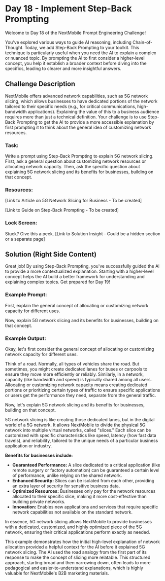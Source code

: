 # Day 18 - Implement Step-Back Prompting

Welcome to Day 18 of the NextMobile Prompt Engineering Challenge!

You've explored various ways to guide AI reasoning, including Chain-of-Thought. Today, we add Step-Back Prompting to your toolkit. This technique is particularly useful when you need the AI to explain a complex or nuanced topic. By prompting the AI to first consider a higher-level concept, you help it establish a broader context before diving into the specifics, leading to clearer and more insightful answers.

## Challenge Description
NextMobile offers advanced network capabilities, such as 5G network slicing, which allows businesses to have dedicated portions of the network tailored to their specific needs (e.g., for critical communications, high-bandwidth applications). Explaining the value of this to a business audience requires more than just a technical definition. Your challenge is to use Step-Back Prompting to get the AI to provide a more accessible explanation by first prompting it to think about the general idea of customizing network resources.

### Task:

Write a prompt using Step-Back Prompting to explain 5G network slicing. First, ask a general question about customizing network resources or allocating network capacity. Then, ask the specific question about explaining 5G network slicing and its benefits for businesses, building on that concept.

### Resources:

[Link to Article on 5G Network Slicing for Business - To be created]

[Link to Guide on Step-Back Prompting - To be created]

### Lock Screen:

Stuck? Give this a peek. [Link to Solution Insight - Could be a hidden section or a separate page]

## Solution (Right Side Content)
Great job! By using Step-Back Prompting, you've successfully guided the AI to provide a more contextualized explanation. Starting with a higher-level concept helps the AI build a better framework for understanding and explaining complex topics. Get prepared for Day 19!

### Example Prompt:

First, explain the general concept of allocating or customizing network capacity for different uses.

Now, explain 5G network slicing and its benefits for businesses, building on that concept.

### Example Output:

Okay, let's first consider the general concept of allocating or customizing network capacity for different uses.

Think of a road. Normally, all types of vehicles share the road. But sometimes, you might create dedicated lanes for buses or carpools to ensure they move more efficiently or reliably. Similarly, in a network, capacity (like bandwidth and speed) is typically shared among all users. Allocating or customizing network capacity means creating dedicated portions or prioritizing certain types of traffic to ensure specific applications or users get the performance they need, separate from the general traffic.

Now, let's explain 5G network slicing and its benefits for businesses, building on that concept.

5G network slicing is like creating those dedicated lanes, but in the digital world of a 5G network. It allows NextMobile to divide the physical 5G network into multiple virtual networks, called "slices." Each slice can be customized with specific characteristics like speed, latency (how fast data travels), and reliability, tailored to the unique needs of a particular business application or industry.

**Benefits for businesses include:**

- **Guaranteed Performance:** A slice dedicated to a critical application (like remote surgery or factory automation) can be guaranteed a certain level of performance, unlike relying on the shared network.
- **Enhanced Security:** Slices can be isolated from each other, providing an extra layer of security for sensitive business data.
- **Optimized Resources:** Businesses only pay for the network resources allocated to their specific slice, making it more cost-effective than building private networks.
- **Innovation:** Enables new applications and services that require specific network capabilities not available on the standard network.

In essence, 5G network slicing allows NextMobile to provide businesses with a dedicated, customized, and highly optimized piece of the 5G network, ensuring their critical applications perform exactly as needed.

This example demonstrates how the initial high-level explanation of network allocation provided a helpful context for the AI before it explained 5G network slicing. The AI used the road analogy from the first part of its response to make the concept of slicing more relatable. This structured approach, starting broad and then narrowing down, often leads to more pedagogical and easier-to-understand explanations, which is highly valuable for NextMobile's B2B marketing materials. 